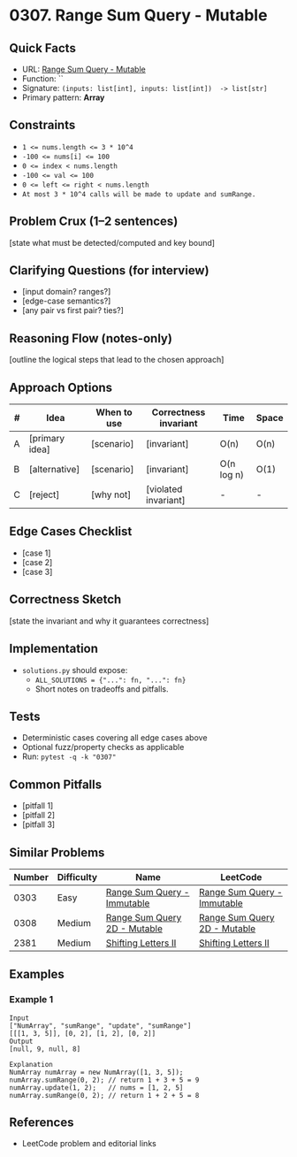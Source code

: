 # 0307. Range Sum Query - Mutable

## Quick Facts

- URL: [Range Sum Query - Mutable](https://leetcode.com/problems/range-sum-query-mutable/)
- Function: ``
- Signature: `(inputs: list[int], inputs: list[int])  -> list[str]`
- Primary pattern: **Array**

## Constraints

- `1 <= nums.length <= 3 * 10^4`
- `-100 <= nums[i] <= 100`
- `0 <= index < nums.length`
- `-100 <= val <= 100`
- `0 <= left <= right < nums.length`
- `At most 3 * 10^4 calls will be made to update and sumRange.`

## Problem Crux (1–2 sentences)

[state what must be detected/computed and key bound]

## Clarifying Questions (for interview)

- [input domain? ranges?]
- [edge-case semantics?]
- [any pair vs first pair? ties?]

## Reasoning Flow (notes-only)

[outline the logical steps that lead to the chosen approach]

## Approach Options

| # | Idea | When to use | Correctness invariant | Time | Space |
|---|------|-------------|-----------------------|------|-------|
| A | [primary idea] | [scenario] | [invariant] | O(n) | O(n) |
| B | [alternative] | [scenario] | [invariant] | O(n log n) | O(1) |
| C | [reject] | [why not] | [violated invariant] | - | - |

## Edge Cases Checklist

- [case 1]
- [case 2]
- [case 3]

## Correctness Sketch

[state the invariant and why it guarantees correctness]

## Implementation

- `solutions.py` should expose:
  - `ALL_SOLUTIONS = {"...": fn, "...": fn}`
  - Short notes on tradeoffs and pitfalls.

## Tests

- Deterministic cases covering all edge cases above
- Optional fuzz/property checks as applicable
- Run: `pytest -q -k "0307"`

## Common Pitfalls

- [pitfall 1]
- [pitfall 2]
- [pitfall 3]

## Similar Problems

| Number | Difficulty | Name | LeetCode |
|---|---|---|---|
| 0303 | Easy | [Range Sum Query - Immutable](../0303-range-sum-query-immutable/readme.md) | [Range Sum Query - Immutable](https://leetcode.com/problems/range-sum-query-immutable/) |
| 0308 | Medium | [Range Sum Query 2D - Mutable](../0308-range-sum-query-2d-mutable/readme.md) | [Range Sum Query 2D - Mutable](https://leetcode.com/problems/range-sum-query-2d-mutable/) |
| 2381 | Medium | [Shifting Letters II](../2381-shifting-letters-ii/readme.md) | [Shifting Letters II](https://leetcode.com/problems/shifting-letters-ii/) |

## Examples

### Example 1

```text
Input
["NumArray", "sumRange", "update", "sumRange"]
[[[1, 3, 5]], [0, 2], [1, 2], [0, 2]]
Output
[null, 9, null, 8]

Explanation
NumArray numArray = new NumArray([1, 3, 5]);
numArray.sumRange(0, 2); // return 1 + 3 + 5 = 9
numArray.update(1, 2);   // nums = [1, 2, 5]
numArray.sumRange(0, 2); // return 1 + 2 + 5 = 8
```

## References

- LeetCode problem and editorial links
